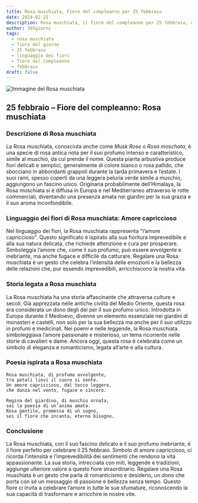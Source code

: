 ```yaml
---
title: Rosa muschiata, Fiore del compleanno per 25 febbraio
date: 2024-02-25
description: Rosa muschiata, il fiore del compleanno per 25 febbraio, è il simbolo di Amore capriccioso. Scopri il suo significato unico, le storie affascinanti e la poesia che celebra la sua bellezza.
author: 365giorni
tags:
  - rosa muschiata
  - fiore del giorno
  - 25 febbraio
  - linguaggio dei fiori
  - fiore del compleanno
  - febbraio
draft: false
---
```


![Immagine del Rosa muschiata](https://cdn.pixabay.com/photo/2020/04/26/11/08/rose-5094723_1280.jpg)


## 25 febbraio – Fiore del compleanno: Rosa muschiata

### Descrizione di Rosa muschiata

La Rosa muschiata, conosciuta anche come _Musk Rose_ o _Rosa moschata_, è una specie di rosa antica nota per il suo profumo intenso e caratteristico, simile al muschio, da cui prende il nome. Questa pianta arbustiva produce fiori delicati e semplici, generalmente di colore bianco o rosa pallido, che sbocciano in abbondanti grappoli durante la tarda primavera e l’estate. I suoi rami, spesso coperti da una leggera peluria verde simile a muschio, aggiungono un fascino unico. Originaria probabilmente dell’Himalaya, la Rosa muschiata si è diffusa in Europa e nel Mediterraneo attraverso le rotte commerciali, diventando una presenza amata nei giardini per la sua grazia e il suo aroma inconfondibile.

### Linguaggio dei fiori di Rosa muschiata: Amore capriccioso

Nel linguaggio dei fiori, la Rosa muschiata rappresenta "l’amore capriccioso". Questo significato è ispirato alla sua fioritura imprevedibile e alla sua natura delicata, che richiede attenzione e cura per prosperare. Simboleggia l’amore che, come il suo profumo, può essere avvolgente e inebriante, ma anche fugace e difficile da catturare. Regalare una Rosa muschiata è un gesto che celebra l’intensità delle emozioni e la bellezza delle relazioni che, pur essendo imprevedibili, arricchiscono la nostra vita.

### Storia legata a Rosa muschiata

La Rosa muschiata ha una storia affascinante che attraversa culture e secoli. Già apprezzata nelle antiche civiltà del Medio Oriente, questa rosa era considerata un dono degli dei per il suo profumo unico. Introdotta in Europa durante il Medioevo, divenne un elemento essenziale nei giardini di monasteri e castelli, non solo per la sua bellezza ma anche per il suo utilizzo in profumi e medicinali. Nei poemi e nelle leggende, la Rosa muschiata simboleggiava l’amore passionale e misterioso, un tema ricorrente nelle storie di cavalieri e dame. Ancora oggi, questa rosa è celebrata come un simbolo di eleganza e romanticismo, legata all’arte e alla cultura.

### Poesia ispirata a Rosa muschiata

```
Rosa muschiata, di profumo avvolgente,  
tra petali lievi il cuore si sente.  
Un amore capriccioso, dal tocco leggero,  
che danza nel vento, fugace e sincero.  

Regina del giardino, di muschio ornata,  
sei la poesia di un’anima amata.  
Rosa gentile, promessa di un sogno,  
sei il fiore che incanta, eterno bisogno.  
```

### Conclusione

La Rosa muschiata, con il suo fascino delicato e il suo profumo inebriante, è il fiore perfetto per celebrare il 25 febbraio. Simbolo di amore capriccioso, ci ricorda l’intensità e l’imprevedibilità dei sentimenti che rendono la vita appassionante. La sua storia, intrecciata con miti, leggende e tradizioni, aggiunge ulteriore valore a questo fiore straordinario. Regalare una Rosa muschiata è un gesto che parla di romanticismo e desiderio, un dono che porta con sé un messaggio di passione e bellezza senza tempo. Questo fiore ci invita a celebrare l’amore in tutte le sue sfumature, riconoscendo la sua capacità di trasformare e arricchire le nostre vite.